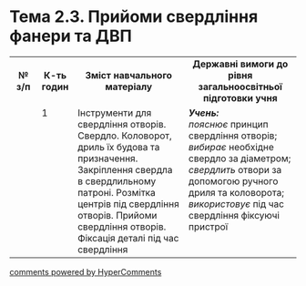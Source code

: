 <div id="hypercomments_widget" class="js-hypercomments-widget invisible"></div>

# Тема 2.3.  Прийоми  свердління фанери та ДВП

<table>
  <tr>
    <td width="10%" align="center"><b>№ з/п</b></td>
    <td width="10%" align="center"><b>К-ть годин</b></td>
    <td width="40%" align="center"><b>Зміст навчального матеріалу</b></td>
    <td width="40%" align="center"><b>Державні вимоги до рівня загальноосвітньої підготовки учня</b></td>
  </tr>
  <tr>
<td width="10%" style="vertical-align:top !important;"></td>
<td width="10%" style="vertical-align:top !important;">1</td>
    <td width="40%" style="vertical-align:top !important;">
Інструменти для свердління отворів. Свердло. Коловорот, дриль їх будова та призначення. Закріплення свердла в свердлильному патроні. Розмітка центрів під свердління отворів. Прийоми свердління отворів. Фіксація деталі під час свердління 
</td>
    <td width="40%" style="vertical-align:top !important;">
<i><b>Учень:</b></i><br>
<i>пояснює</i> принцип свердління отворів;<br>
<i>вибирає</i> необхідне свердло за діаметром;<br>
<i>свердлить</i> отвори за допомогою ручного дриля та коловорота;<br>
<i>використовує</i> під час свердління фіксуючі пристрої
</td>
  </tr>
</table>

<div class="js-hypercomments-container">
<a href="http://hypercomments.com" class="hc-link" title="comments widget">comments powered by HyperComments</a>
</div>